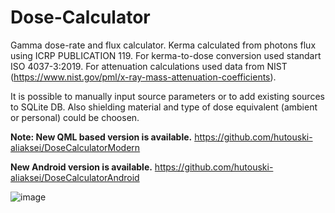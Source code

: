 # Dose-Calculator
Gamma dose-rate and flux calculator.
Kerma calculated from photons flux using ICRP PUBLICATION 119.
For kerma-to-dose conversion used standart ISO 4037-3:2019.
For attenuation calculations used data from NIST (https://www.nist.gov/pml/x-ray-mass-attenuation-coefficients).

It is possible to manually input source parameters or to add existing sources to SQLite DB.
Also shielding material and type of dose equivalent (ambient or personal) could be choosen.

**Note: New QML based version is available.**
https://github.com/hutouski-aliaksei/DoseCalculatorModern

**New Android version is available.**
https://github.com/hutouski-aliaksei/DoseCalculatorAndroid

![image](https://github.com/hutouski-aliaksei/Dose-Calculator/assets/117294138/43d45364-42b4-4b67-986e-1178bb41e256)
